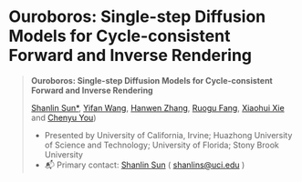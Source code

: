 # Ouroboros: Single-step Diffusion Models for Cycle-consistent Forward and Inverse Rendering

> **Ouroboros: Single-step Diffusion Models for Cycle-consistent Forward and Inverse Rendering**
> 
> [Shanlin Sun*]([https://siwensun.github.io/]), [Yifan Wang]([https://yfwang.me/]), [Hanwen Zhang]([https://github.com/zhw123456789/]), [Ruogu Fang]([https://lab-smile.github.io/]), [Xiaohui Xie]([https://ics.uci.edu/~xhx/]) and [Chenyu You]([https://chenyuyou.me/])) 
>
> - Presented by University of California, Irvine; Huazhong University of Science and Technology; University of Florida; Stony Brook University
> - :mailbox_with_mail: Primary contact: [Shanlin Sun]([https://siwensun.github.io/]) ( shanlins@uci.edu )
>

